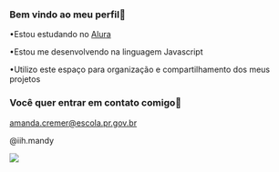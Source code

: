 ### Bem vindo ao meu perfil💜

•Estou estudando no [Alura](https://www.alura.com.br)

•Estou me desenvolvendo na linguagem Javascript

•Utilizo este espaço para organização e compartilhamento dos meus projetos

### Você quer entrar em contato comigo📩

amanda.cremer@escola.pr.gov.br

@iih.mandy

![](https://tenor.com/bXgEm.gif)
